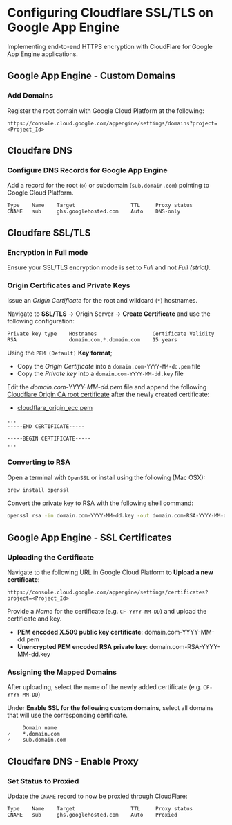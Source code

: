 # Configuring Cloudflare SSL/TLS on Google App Engine 

Implementing end-to-end HTTPS encryption with CloudFlare for Google App Engine applications.

## Google App Engine - Custom Domains

### Add Domains

Register the root domain with Google Cloud Platform at the following:

```
https://console.cloud.google.com/appengine/settings/domains?project=<Project_Id>
```

## Cloudfare DNS

### Configure DNS Records for Google App Engine

Add a record for the root (`@`) or subdomain (`sub.domain.com`) pointing to Google Cloud Platform.

```
Type    Name    Target                  TTL     Proxy status
CNAME   sub     ghs.googlehosted.com    Auto    DNS-only
```

## Cloudfare SSL/TLS

### Encryption in __Full__ mode

Ensure your SSL/TLS encryption mode is set to _Full_ and not _Full (strict)_.

### Origin Certificates and Private Keys

Issue an _Origin Certificate_ for the root and wildcard (`*`) hostnames.

Navigate to __SSL/TLS__ -> Origin Server -> __Create Certificate__ and use the following configuration:

```
Private key type    Hostnames                  Certificate Validity
RSA                 domain.com,*.domain.com    15 years 
```

Using the `PEM (Default)` __Key format__; 
* Copy the _Origin Certificate_ into a `domain.com-YYYY-MM-dd.pem` file
* Copy the _Private key_ into a `domain.com-YYYY-MM-dd.key` file

Edit the _domain.com-YYYY-MM-dd.pem_ file and append the following [Cloudflare Origin CA root certificate](https://support.cloudflare.com/hc/en-us/articles/115000479507-What-are-the-root-certificate-authorities-CAs-used-with-CloudFlare-Origin-CA-#h_30cc332c-8f6e-42d8-9c59-6c1f06650639) after the newly created certificate:

 * [cloudflare_origin_ecc.pem](https://support.cloudflare.com/hc/article_attachments/360037898732/origin_ca_ecc_root.pem)
 
```
...
-----END CERTIFICATE-----

-----BEGIN CERTIFICATE-----
...
```

### Converting to RSA

Open a terminal with `OpenSSL` or install using the following (Mac OSX):

```sh
brew install openssl
```

Convert the private key to RSA with the following shell command:

```sh
openssl rsa -in domain.com-YYYY-MM-dd.key -out domain.com-RSA-YYYY-MM-dd.key
```

## Google App Engine - SSL Certificates

### Uploading the Certificate

Navigate to the following URL in Google Cloud Platform to __Upload a new certificate__:

```
https://console.cloud.google.com/appengine/settings/certificates?project=<Project_Id>
```

Provide a _Name_ for the certificate (e.g. `CF-YYYY-MM-DD`) and upload the certificate and key.
 * __PEM encoded X.509 public key certificate__: domain.com-YYYY-MM-dd.pem
 * __Unencrypted PEM encoded RSA private key__: domain.com-RSA-YYYY-MM-dd.key
 
### Assigning the Mapped Domains

After uploading, select the name of the newly added certificate (e.g. `CF-YYYY-MM-DD`)

Under __Enable SSL for the following custom domains__, select all domains that will use the corresponding certificate.

```
     Domain name
✓    *.domain.com
✓    sub.domain.com
```

## Cloudfare DNS - Enable Proxy

### Set Status to Proxied

Update the `CNAME` record to now be proxied through CloudFlare:

```
Type    Name    Target                  TTL     Proxy status
CNAME   sub     ghs.googlehosted.com    Auto    Proxied
```
